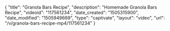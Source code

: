 {
    "title": "Granola Bars Recipe",
    "description": "Homemade Granola Bars Recipe",
    "videoid": "117561234",
    "date_created": "1505315900",
    "date_modified": "1505949669",
    "type": "captivate",
    "layout": "video",
    "url": "\/v\/granola-bars-recipe-mp4\/117561234"
}